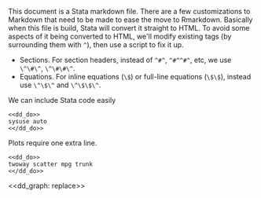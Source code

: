 This document is a Stata markdown file. There are a few customizations to Markdown that need to be made to ease the move to Rmarkdown. Basically when
this file is build, Stata will convert it straight to HTML. To avoid some aspects of it being converted to HTML, we'll modify existing tags (by
surrounding them with `^`), then use a script to fix it up.

- Sections. For section headers, instead of `^#^`, `^#^^#^`, etc, we use `\^\#\^`, `\^\#\#\^`.
- Equations. For inline equations (`\$`) or full-line equations (`\$\$`), instead use `\^\$\^` and `\^​\$\$\^`.

We can include Stata code easily

~~~~
<<dd_do>>
sysuse auto
<</dd_do>>
~~~~

Plots require one extra line.

~~~~
<<dd_do>>
twoway scatter mpg trunk
<</dd_do>>
~~~~

<<dd_graph: replace>>
